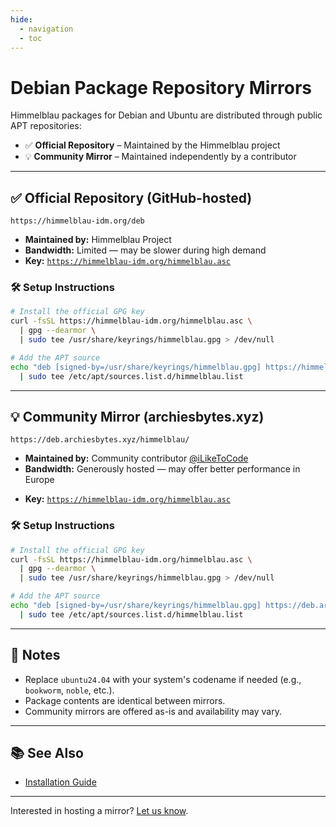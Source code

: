 ```yaml
---
hide:
  - navigation
  - toc
---
```


# Debian Package Repository Mirrors

Himmelblau packages for Debian and Ubuntu are distributed through public APT repositories:

- ✅ **Official Repository** – Maintained by the Himmelblau project
- 💡 **Community Mirror** – Maintained independently by a contributor

---

## ✅ Official Repository (GitHub-hosted)

```
https://himmelblau-idm.org/deb
```

- **Maintained by:** Himmelblau Project
- **Bandwidth:** Limited — may be slower during high demand
- **Key:** [`https://himmelblau-idm.org/himmelblau.asc`](https://himmelblau-idm.org/himmelblau.asc)

### 🛠️ Setup Instructions

```bash
# Install the official GPG key
curl -fsSL https://himmelblau-idm.org/himmelblau.asc \
  | gpg --dearmor \
  | sudo tee /usr/share/keyrings/himmelblau.gpg > /dev/null

# Add the APT source
echo "deb [signed-by=/usr/share/keyrings/himmelblau.gpg] https://himmelblau-idm.org/deb ubuntu24.04 main" \
  | sudo tee /etc/apt/sources.list.d/himmelblau.list
```

---

## 💡 Community Mirror (archiesbytes.xyz)

```
https://deb.archiesbytes.xyz/himmelblau/
```

* **Maintained by:** Community contributor [@iLikeToCode](https://github.com/iLikeToCode)
* **Bandwidth:** Generously hosted — may offer better performance in Europe
- **Key:** [`https://himmelblau-idm.org/himmelblau.asc`](https://himmelblau-idm.org/himmelblau.asc)

### 🛠️ Setup Instructions

```bash
# Install the official GPG key
curl -fsSL https://himmelblau-idm.org/himmelblau.asc \
  | gpg --dearmor \
  | sudo tee /usr/share/keyrings/himmelblau.gpg > /dev/null

# Add the APT source
echo "deb [signed-by=/usr/share/keyrings/himmelblau.gpg] https://deb.archiesbytes.xyz/himmelblau/ ubuntu24.04 main" \
  | sudo tee /etc/apt/sources.list.d/himmelblau.list
```

---

## 📌 Notes

* Replace `ubuntu24.04` with your system's codename if needed (e.g., `bookworm`, `noble`, etc.).
* Package contents are identical between mirrors.
* Community mirrors are offered as-is and availability may vary.

---

## 📚 See Also

* [Installation Guide](../docs/installation/)

---

Interested in hosting a mirror? [Let us know](../community).
